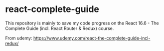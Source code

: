 # react-complete-guide
This repository is mainly to save my code progress on the React 16.6 - The Complete Guide (incl. React Router &amp; Redux) course.

From udemy: https://www.udemy.com/react-the-complete-guide-incl-redux/
